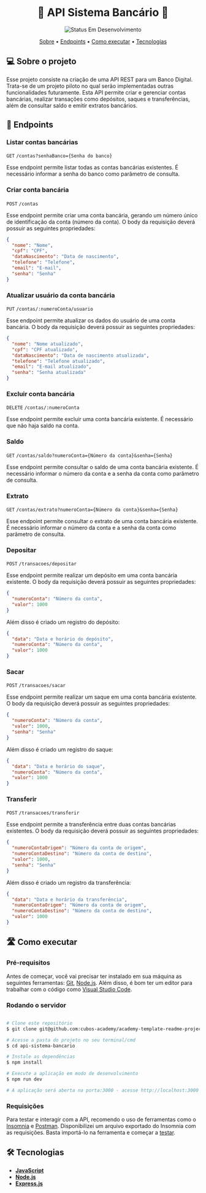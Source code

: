 <h1 align="center"> 
	🚧 API Sistema Bancário 🚧
</h1>

<p align="center">
  <img alt="Status Em Desenvolvimento" src="https://img.shields.io/badge/STATUS-EM%20DESENVOLVIMENTO-green">
</p>

<p align="center">
 <a href="#-sobre-o-projeto">Sobre</a> •
 <a href="#-endpoints">Endpoints</a> •
 <a href="#%EF%B8%8F-como-executar">Como executar</a> • 
 <a href="#-tecnologias">Tecnologias</a>
</p>

## 💻 Sobre o projeto

Esse projeto consiste na criação de uma API REST para um Banco Digital. Trata-se de um projeto piloto no qual serão implementadas outras funcionalidades futuramente. Esta API permite criar e gerenciar contas bancárias, realizar transações como depósitos, saques e transferências, além de consultar saldo e emitir extratos bancários.

## 🔗 Endpoints

### Listar contas bancárias

`GET` `/contas?senhaBanco={Senha do banco}`

Esse endpoint permite listar todas as contas bancárias existentes. É necessário informar a senha do banco como parâmetro de consulta.

### Criar conta bancária

`POST` `/contas`

Esse endpoint permite criar uma conta bancária, gerando um número único de identificação da conta (número da conta). O body da requisição deverá possuir as seguintes propriedades:

```json
{
  "nome": "Nome",
  "cpf": "CPF",
  "dataNascimento": "Data de nascimento",
  "telefone": "Telefone",
  "email": "E-mail",
  "senha": "Senha"
}
```

### Atualizar usuário da conta bancária

`PUT` `/contas/:numeroConta/usuario`

Esse endpoint permite atualizar os dados do usuário de uma conta bancária. O body da requisição deverá possuir as seguintes propriedades:

```json
{
  "nome": "Nome atualizado",
  "cpf": "CPF atualizado",
  "dataNascimento": "Data de nascimento atualizada",
  "telefone": "Telefone atualizado",
  "email": "E-mail atualizado",
  "senha": "Senha atualizada"
}
```

### Excluir conta bancária

`DELETE` `/contas/:numeroConta`

Esse endpoint permite excluir uma conta bancária existente. É necessário que não haja saldo na conta.

### Saldo

`GET` `/contas/saldo?numeroConta={Número da conta}&senha={Senha}`

Esse endpoint permite consultar o saldo de uma conta bancária existente. É necessário informar o número da conta e a senha da conta como parâmetro de consulta.

### Extrato

`GET` `/contas/extrato?numeroConta={Número da conta}&senha={Senha}`

Esse endpoint permite consultar o extrato de uma conta bancária existente. É necessário informar o número da conta e a senha da conta como parâmetro de consulta.

### Depositar

`POST` `/transacoes/depositar`

Esse endpoint permite realizar um depósito em uma conta bancária existente. O body da requisição deverá possuir as seguintes propriedades:

```json
{
  "numeroConta": "Número da conta",
  "valor": 1000
}
```

Além disso é criado um registro do depósito:

```json
{
  "data": "Data e horário do depósito",
  "numeroConta": "Número da conta",
  "valor": 1000
}
```

### Sacar

`POST` `/transacoes/sacar`

Esse endpoint permite realizar um saque em uma conta bancária existente. O body da requisição deverá possuir as seguintes propriedades:

```json
{
  "numeroConta": "Número da conta",
  "valor": 1000,
  "senha": "Senha"
}
```

Além disso é criado um registro do saque:

```json
{
  "data": "Data e horário do saque",
  "numeroConta": "Número da conta",
  "valor": 1000
}
```

### Transferir

`POST` `/transacoes/transferir`

Esse endpoint permite a transferência entre duas contas bancárias existentes. O body da requisição deverá possuir as seguintes propriedades:

```json
{
  "numeroContaOrigem": "Número da conta de origem",
  "numeroContaDestino": "Número da conta de destino",
  "valor": 1000,
  "senha": "Senha"
}
```

Além disso é criado um registro da transferência:

```json
{
  "data": "Data e horário da transferência",
  "numeroContaOrigem": "Número da conta de origem",
  "numeroContaDestino": "Número da conta de destino",
  "valor": 1000
}
```

## 🛣️ Como executar

### Pré-requisitos

Antes de começar, você vai precisar ter instalado em sua máquina as seguintes ferramentas: [Git](https://git-scm.com), [Node.js](https://nodejs.org/en/). Além disso, é bom ter um editor para trabalhar com o código como [Visual Studio Code](https://code.visualstudio.com/).

### Rodando o servidor

```bash

# Clone este repositório
$ git clone git@github.com:cubos-academy/academy-template-readme-projects.git

# Acesse a pasta do projeto no seu terminal/cmd
$ cd api-sistema-bancario

# Instale as dependências
$ npm install

# Execute a aplicação em modo de desenvolvimento
$ npm run dev

# A aplicação será aberta na porta:3000 - acesse http://localhost:3000

```

### Requisições

Para testar e interagir com a API, recomendo o uso de ferramentas como o [Insomnia](https://insomnia.rest/) e [Postman](https://www.postman.com/). Disponibilizei um arquivo exportado do Insomnia com as requisições. Basta importá-lo na ferramenta e começar a [testar](insomnia-requests.json).

## 🛠 Tecnologias

- **[JavaScript](https://developer.mozilla.org/pt-BR/docs/Web/JavaScript)**
- **[Node.js](https://nodejs.org/en/)**
- **[Express.js](https://expressjs.com/)**
